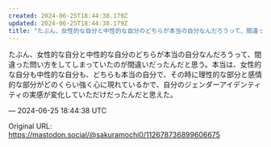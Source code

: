 ```yaml
---
created: 2024-06-25T18:44:38.179Z
updated: 2024-06-25T18:44:38.179Z
title: "たぶん、女性的な自分と中性的な自分のどちらが本当の自分なんだろうって、間違った問[...]"
---
```


<p>たぶん、女性的な自分と中性的な自分のどちらが本当の自分なんだろうって、間違った問い方をしてしまっていたのが間違いだったんだと思う。本当は、女性的な自分も中性的な自分も、どちらも本当の自分で、その時に理性的な部分と感情的な部分がどのくらい強く心に現れているかで、自分のジェンダーアイデンティティの実感が変化していただけだったんだと思えた。</p>

&mdash; 2024-06-25 18:44:38 UTC

Original URL: https://mastodon.social/@sakuramochi0/112678736899606675
